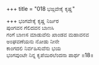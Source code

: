 +++
title = "018 ಭಙ್ಗವೇಕೈ ಕೃಷ್ಣ"

+++
ಭಂಗವೇಕೈ ಕೃಷ್ಣ ನಿರ್ಜರ  
ಪುಂಗವನ ಗೆಲಿದವನ ಬಾಣಸಿ  
ಗಂಗೆ ಬಾಣಸ ಮಾಡುವೆನು ಖಾಂಡವ ಮಹಾವನವ   
ಅಂಘವಣೆಯನು ನೋಡು ನೀನೇ  
ಕಾಂಗದಲಿ ನಿರ್ವಹಿಸುವೆನು ಭಯ   
ಭಂಗವುಂಟೇ ನಿನ್ನ ಕೃಪೆಯಿರಲೆಂದನಾ ಪಾರ್ಥ     ॥18॥